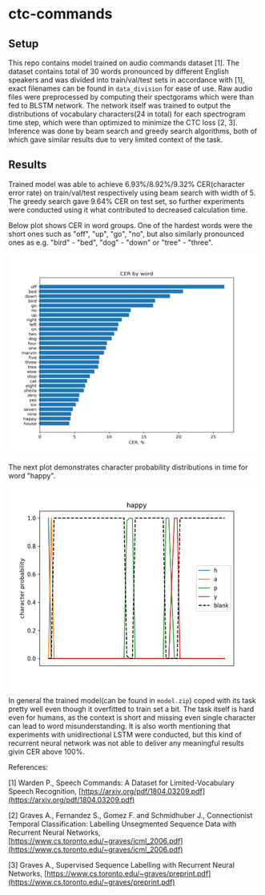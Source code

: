 # ctc-commands

## Setup

This repo contains model trained on audio commands dataset [1]. The dataset contains total of 30 words pronounced by different English speakers and was divided into train/val/test sets in accordance with [1], exact filenames can be found in `data_division` for ease of use. Raw audio files were preprocessed by computing their spectgorams which were than fed to BLSTM network. The network itself was trained to output the distributions of vocabulary characters(24 in total) for each spectrogram time step, which were than optimized to minimize the CTC loss [2, 3]. Inference was done by beam search and greedy search algorithms, both of which gave similar results due to very limited context of the task.

## Results

Trained model was able to achieve 6.93%/8.92%/9.32% CER(character error rate) on train/val/test respectively using beam search with width of 5. The greedy search gave 9.64% CER on test set, so further experiments were conducted using it what contributed to decreased calculation time.

Below plot shows CER in word groups. One of the hardest words were the short ones such as "off", "up", "go", "no", but also similarly pronounced ones as e.g. "bird" - "bed", "dog" - "down" or "tree" - "three".

<img src="https://github.com/gekas145/ctc-commands/blob/main/images/cer_per_word.png" alt="drawing" width="500" height="400"/>

The next plot demonstrates character probability distributions in time for word "happy".

<img src="https://github.com/gekas145/ctc-commands/blob/main/images/happy_plot.png" alt="drawing" width="500" height="400"/>

In general the trained model(can be found in `model.zip`) coped with its task pretty well even though it overfitted to train set a bit. The task itself is hard even for humans, as the context is short and missing even single character can lead to word misunderstanding. It is also worth mentioning that experiments with unidirectional LSTM were conducted, but this kind of recurrent neural network was not able to deliver any meaningful results givin CER above 100%.

References:

[1] Warden P., Speech Commands: A Dataset for Limited-Vocabulary Speech Recognition, 
[https://arxiv.org/pdf/1804.03209.pdf](https://arxiv.org/pdf/1804.03209.pdf)

[2] Graves A., Fernandez S., Gomez F. and Schmidhuber J., Connectionist Temporal Classification: Labelling Unsegmented Sequence Data with Recurrent Neural Networks, 
[https://www.cs.toronto.edu/~graves/icml_2006.pdf](https://www.cs.toronto.edu/~graves/icml_2006.pdf)

[3] Graves A., Supervised Sequence Labelling with Recurrent Neural Networks, 
[https://www.cs.toronto.edu/~graves/preprint.pdf](https://www.cs.toronto.edu/~graves/preprint.pdf)

